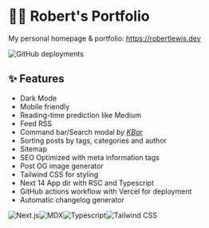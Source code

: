 # 👨‍💻 Robert's Portfolio

My personal homepage & portfolio: https://robertlewis.dev

![GitHub deployments](https://img.shields.io/github/deployments/robbylew/robertlewis.dev/production?label=deploy)

## ✨ Features

- Dark Mode
- Mobile friendly
- Reading-time prediction like Medium
- Feed RSS
- Command bar/Search modal _by [KBar](https://kbar.vercel.app/)_
- Sorting posts by tags, categories and author
- Sitemap
- SEO Optimized with meta information tags
- Post OG image generator
- Tailwind CSS for styling
- Next 14 App dir with RSC and Typescript
- GitHub actions workflow with Vercel for deployment
- Automatic changelog generator

![Next.js](https://img.shields.io/badge/Next.js-111?&style=for-the-badge&logo=Next.js)![MDX](https://img.shields.io/badge/MDX-1B1F24?&style=for-the-badge&logo=mdx&logoColor=fff)![Typescript](https://img.shields.io/badge/Typescript-007acc?&style=for-the-badge&logo=Typescript&logoColor=fff)![Tailwind CSS](https://img.shields.io/badge/Tailwindcss-06B6D4?&style=for-the-badge&logo=tailwindcss&logoColor=fff)


